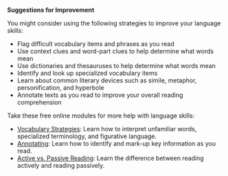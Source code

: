 **Suggestions for Improvement**

You might consider using the following strategies to improve your language skills:

* Flag difficult vocabulary items and phrases as you read
* Use context clues and word-part clues to help determine what words mean
* Use dictionaries and thesauruses to help determine what words mean
* Identify and look up specialized vocabulary items
* Learn about common literary devices such as simile, metaphor, personification, and hyperbole
* Annotate texts as you read to improve your overall reading comprehension 


Take these free online modules for more help with language skills:

* [Vocabulary Strategies](http://owl.excelsior.edu/orc/what-to-do-while-reading/vocabulary-strategies/): Learn how to interpret unfamiliar words, specialized terminology, and figurative language. 
* [Annotating](http://owl.excelsior.edu/orc/what-to-do-while-reading/annotating/): Learn how to identify and mark-up key information as you read.
* [Active vs. Passive Reading](http://owl.excelsior.edu/orc/introduction/active-reading/): Learn the difference between reading actively and reading passively. 
